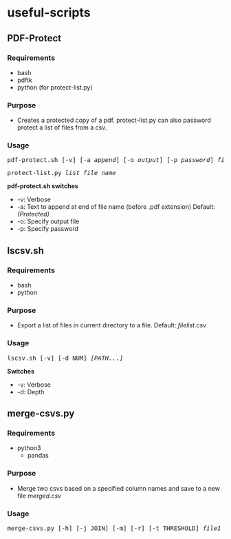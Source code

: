 # useful-scripts

## PDF-Protect
### Requirements
- bash
- pdftk
- python (for protect-list.py)

### Purpose
- Creates a protected copy of a pdf. protect-list.py can also password protect a list of files from a csv.

### Usage
<pre>
pdf-protect.sh [-v] [-a <i>append</i>] [-o <i>output</i>] [-p <i>password</i>] <i>file_name</i>
</pre>

<pre>
protect-list.py <i>list_file_name</i>
</pre>

**pdf-protect.sh switches**
- -v: Verbose
- -a: Text to append at end of file name (before .pdf extension) Default: *(Protected)*
- -o: Specify output file
- -p: Specify password


## lscsv.sh
### Requirements
- bash
- python

### Purpose
- Export a list of files in current directory to a file. Default: *filelist.csv*

### Usage
<pre>
lscsv.sh [-v] [-d NUM] <i>[PATH...]</i>
</pre>

**Switches**  
- -v: Verbose
- -d: Depth


## merge-csvs.py
### Requirements
- python3
  - pandas

### Purpose
- Merge two csvs based on a specified column names and save to a new file *merged.csv*

### Usage
<pre>
merge-csvs.py [-h] [-j JOIN] [-m] [-r] [-t THRESHOLD] <i>file1 file2 column1 [column2]</i>
</pre>
